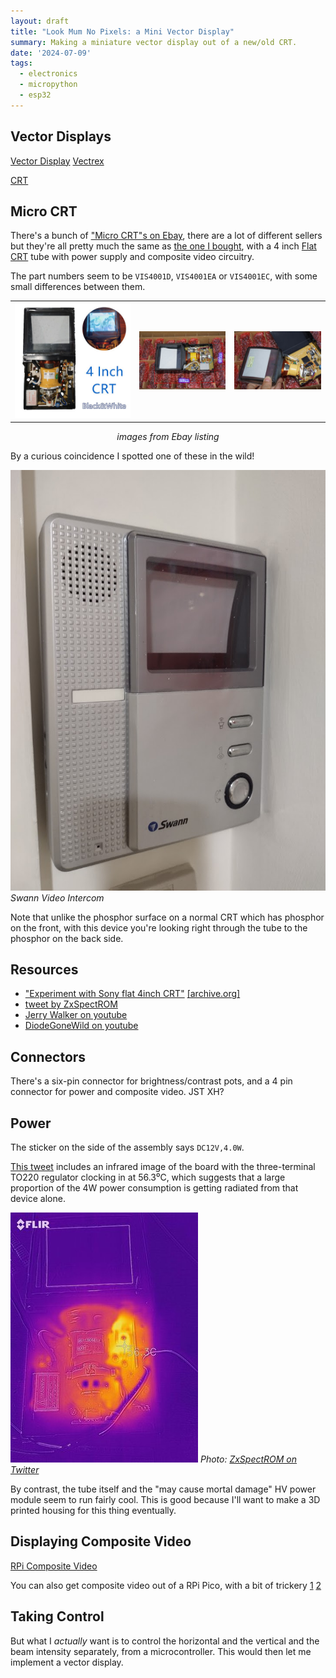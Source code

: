 ```yaml
---
layout: draft
title: "Look Mum No Pixels: a Mini Vector Display"
summary: Making a miniature vector display out of a new/old CRT.
date: '2024-07-09'
tags:
  - electronics
  - micropython
  - esp32
---
```


## Vector Displays

[Vector Display](https://en.wikipedia.org/wiki/Vector_monitor)
[Vectrex](https://en.wikipedia.org/wiki/Vectrex)

[CRT](https://en.wikipedia.org/wiki/Cathode-ray_tube)

## Micro CRT

There's a bunch of ["Micro CRT"s on Ebay](https://www.ebay.com.au/sch/i.html?_nkw=micro+crt&_sacat=293),
there are a lot of different sellers but they're all pretty much the same as
[the one I bought](https://www.ebay.com.au/itm/404936807399), with a 4 inch 
[Flat CRT](https://en.wikipedia.org/wiki/Cathode-ray_tube#Flat_CRTs)
tube with power supply and composite video circuitry.

The part numbers seem to be `VIS4001D`, `VIS4001EA` or `VIS4001EC`,
with some small differences between them.

<p><table><tr><td>
<a href="img/ebay1.jpg"><img src="img/ebay1t.jpg"/></a>
</td><td>
<a href="img/ebay2.jpg"><img src="img/ebay2t.jpg"/></a>
</td><td>
<a href="img/ebay3.jpg"><img src="img/ebay3t.jpg"/></a>
</td></tr></table>
<em style="display: inline-block; width: 100%; text-align: center">images from Ebay listing</em>
</p>

By a curious coincidence I spotted one of these in the wild!

![swann video intercom](img/swann.jpg)
*Swann Video Intercom*

Note that unlike the phosphor surface on a normal CRT which has phosphor
on the front, with this device you're looking right through the tube to
the phosphor on the back side.

## Resources

* ["Experiment with Sony flat 4inch CRT"](https://geeseang.wordpress.com/experiment-with-sony-flat-4inch-crt/)
[[archive.org]](https://web.archive.org/web/20230522080743/https://geeseang.wordpress.com/experiment-with-sony-flat-4inch-crt/)
* [tweet by ZxSpectROM](https://twitter.com/ZxSpectROM/status/1407363271171186695)
* [Jerry Walker on youtube](https://www.youtube.com/watch?v=mh_9LUYnDv0)
* [DiodeGoneWild on youtube](https://www.youtube.com/watch?v=l9CXZXSwG7I)

## Connectors

There's a six-pin connector for brightness/contrast pots, and a 4 pin 
connector for power and composite video.  JST XH? 

## Power

The sticker on the side of the assembly says `DC12V,4.0W`.

[This tweet](https://twitter.com/ZxSpectROM/status/1408460498882940934) 
includes an infrared image of the board with the three-terminal TO220
regulator clocking in at 56.3⁰C, which suggests that a
large proportion of the 4W power consumption is getting radiated from
that device alone.

[![flir.jpg](img/flirt.jpg)](img/flir.jpg)
*Photo: [ZxSpectROM on Twitter](https://twitter.com/ZxSpectROM/)*

By contrast, the tube itself and the "may cause mortal damage" HV power
module seem to run fairly cool.
This is good because I'll want to make a 3D printed housing for this thing
eventually.

## Displaying Composite Video

[RPi Composite Video](https://en.wikipedia.org/wiki/Raspberry_Pi#Video)

You can also get composite video out of a RPi Pico, with a bit of trickery
[1](http://www.breakintoprogram.co.uk/projects/pico/composite-video-on-the-raspberry-pi-pico)
[2](https://areed.me/posts/2021-07-14_implementing_composite_video_output_using_the_pi_picos_pio/)

## Taking Control

But what I *actually* want is to control the horizontal and the vertical
and the beam intensity separately, from a microcontroller.  This would then
let me implement a vector display.



